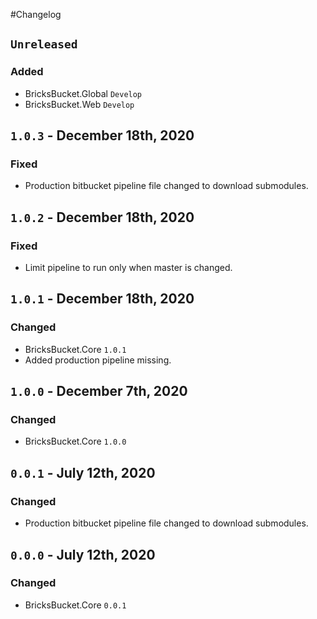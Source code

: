 #Changelog

## `Unreleased`
### Added
- BricksBucket.Global `Develop`
- BricksBucket.Web `Develop`

## `1.0.3` - December 18th, 2020
### Fixed
- Production bitbucket pipeline file changed to download
submodules.

## `1.0.2` - December 18th, 2020
### Fixed
- Limit pipeline to run only when master is changed.

## `1.0.1` - December 18th, 2020
### Changed
- BricksBucket.Core `1.0.1`
- Added production pipeline missing.

## `1.0.0` - December 7th, 2020
### Changed
- BricksBucket.Core `1.0.0`

## `0.0.1` - July 12th, 2020
### Changed
- Production bitbucket pipeline file changed to download
submodules.

## `0.0.0` - July 12th, 2020
### Changed
- BricksBucket.Core `0.0.1`
